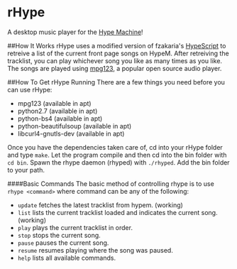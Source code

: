 # rHype
A desktop music player for the [Hype Machine](www.hypem.com)!

##How It Works
rHype uses a modified version of fzakaria's [HypeScript](https://github.com/fzakaria/HypeScript) to retreive a list of the current front page songs on HypeM. 
After retreiving the tracklist, you can play whichever song you like as many times as you like.
The songs are played using [mpg123](http://www.mpg123.de/), a popular open source audio player.

##How To Get rHype Running
There are a few things you need before you can use rHype:

  * mpg123 (available in apt)
  * python2.7 (available in apt)
  * python-bs4 (available in apt)
  * python-beautifulsoup (available in apt)
  * libcurl4-gnutls-dev (available in apt)

Once you have the dependencies taken care of, cd into your rHype folder and type `make`.
Let the program compile and then cd into the bin folder with `cd bin`.
Spawn the rhype daemon (rhyped) with `./rhyped`.
Add the bin folder to your path.

####Basic Commands
The basic method of controlling rhype is to use `rhype <command>` where command can be any of the following:

  * `update` fetches the latest tracklist from hypem. (working)
  * `list` lists the current tracklist loaded and indicates the current song. (working)
  * `play` plays the current tracklist in order.
  * `stop` stops the current song.
  * `pause` pauses the current song. 
  * `resume` resumes playing where the song was paused.
  * `help` lists all available commands.

